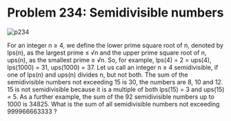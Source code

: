 # Problem 234: Semidivisible numbers

![p234](img/234.gif)

For an integer n ≥ 4, we define the lower prime square root of n,
denoted by lps(n), as the largest prime ≤ √n and the upper prime square
root of n, ups(n), as the smallest prime ≥ √n. So, for example, lps(4) =
2 = ups(4), lps(1000) = 31, ups(1000) = 37. Let us call an integer n ≥ 4
semidivisible, if one of lps(n) and ups(n) divides n, but not both. The
sum of the semidivisible numbers not exceeding 15 is 30, the numbers are
8, 10 and 12. 15 is not semidivisible because it is a multiple of both
lps(15) = 3 and ups(15) = 5. As a further example, the sum of the 92
semidivisible numbers up to 1000 is 34825. What is the sum of all
semidivisible numbers not exceeding 999966663333 ?